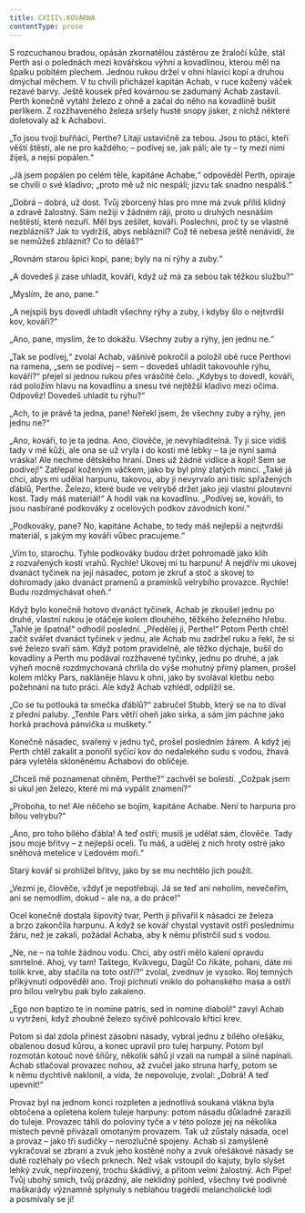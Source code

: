 ```yaml
---
title: CXIII\.KOVÁRNA
contentType: prose
---
```


  

S rozcuchanou bradou, opásán zkornatělou zástěrou ze žraločí kůže, stál Perth asi o polednách mezi kovářskou výhní a kovadlinou, kterou měl na špalku pobitém plechem. Jednou rukou držel v ohni hlavici kopí a druhou dmýchal měchem. V tu chvíli přicházel kapitán Achab, v ruce kožený váček rezavé barvy. Ještě kousek před kovárnou se zadumaný Achab zastavil. Perth konečně vytáhl železo z ohně a začal do něho na kovadlině bušit perlíkem. Z rozžhaveného železa sršely husté snopy jisker, z nichž některé doletovaly až k Achabovi.

„To jsou tvoji buřňáci, Perthe? Lítají ustavičně za tebou. Jsou to ptáci, kteří věští štěstí, ale ne pro každého; – podívej se, jak pálí; ale ty – ty mezi nimi žiješ, a nejsi popálen.“

„Já jsem popálen po celém těle, kapitáne Achabe,“ odpověděl Perth, opíraje se chvíli o své kladivo; „proto mě už nic nespálí; jizvu tak snadno nespálíš.“

„Dobrá – dobrá, už dost. Tvůj zborcený hlas pro mne má zvuk příliš klidný a zdravě žalostný. Sám nežiji v žádném ráji, proto u druhých nesnáším neštěstí, které nezuří. Měl bys zešílet, kováři. Poslechni, proč ty se vlastně nezblázníš? Jak to vydržíš, abys nebláznil? Což tě nebesa ještě nenávidí, že se nemůžeš zbláznit? Co to děláš?“

„Rovnám starou špici kopí, pane; byly na ní rýhy a zuby.“

„A dovedeš ji zase uhladit, kováři, když už má za sebou tak těžkou službu?“

„Myslím, že ano, pane.“

„A nejspíš bys dovedl uhladit všechny rýhy a zuby, i kdyby šlo o nejtvrdší kov, kováři?“

„Ano, pane, myslím, že to dokážu. Všechny zuby a rýhy, jen jednu ne.“

„Tak se podívej,“ zvolal Achab, vášnivě pokročil a položil obě ruce Perthovi na ramena, „sem se podívej – sem – dovedeš uhladit takovouhle rýhu, kováři?“ přejel si jednou rukou přes vrásčité čelo. „Kdybys to dovedl, kováři, rád položím hlavu na kovadlinu a snesu tvé nejtěžší kladivo mezi očima. Odpověz! Dovedeš uhladit tu rýhu?“

„Ach, to je právě ta jedna, pane! Neřekl jsem, že všechny zuby a rýhy, jen jednu ne?“

„Ano, kováři, to je ta jedna. Ano, člověče, je nevyhladitelná. Ty ji sice vidíš tady v mé kůži, ale ona se už vryla i do kosti mé lebky – ta je nyní samá vráska! Ale nechme dětského hraní. Dnes už žádné vidlice a kopí! Sem se podívej!“ Zatřepal koženým váčkem, jako by byl plný zlatých mincí. „Také já chci, abys mi udělal harpunu, takovou, aby ji nevyrvalo ani tisíc spřažených ďáblů, Perthe. Železo, které bude ve velrybě držet jako její vlastní ploutevní kost. Tady máš mate­riál!“ A hodil vak na kovadlinu. „Podívej se, kováři, to jsou nasbírané podkováky z ocelových podkov závodních koní.“

„Podkováky, pane? No, kapitáne Achabe, to tedy máš nejlepší a nejtvrdší materiál, s jakým my kováři vůbec pracujeme.“

„Vím to, starochu. Tyhle podkováky budou držet pohromadě jako klih z rozvařených kostí vrahů. Rychle! Ukovej mi tu harpunu! A nejdřív mi ukovej dvanáct tyčinek na její násadec, potom je zkruť a stoč a skovej to dohromady jako dvanáct pramenů a pramínků velrybího provazce. Rychle! Budu rozdmýchávat oheň.“

Když bylo konečně hotovo dvanáct tyčinek, Achab je zkoušel jednu po druhé, vlastní rukou je otáčeje kolem dlouhého, těžkého železného hřebu. „Tahle je špatná!“ odhodil poslední. „Předělej ji, Perthe!“ Potom Perth chtěl začít svářet dvanáct tyčinek v jednu, ale Achab mu zadržel ruku a řekl, že si své železo svaří sám. Když potom pravidelně, ale těžko dýchaje, bušil do kovadliny a Perth mu podával rozžhavené tyčinky, jednu po druhé, a jak výheň mocně rozdmychovaná chrlila do výše mohutný přímý plamen, prošel kolem mlčky Pars, nakláněje hlavu k ohni, jako by svolával kletbu nebo požehnání na tuto práci. Ale když Achab vzhlédl, odplížil se.

„Co se tu potlouká ta smečka ďáblů?“ zabručel Stubb, který se na to díval z přední paluby. „Tenhle Pars větří oheň jako sirka, a sám jím páchne jako horká prachová pánvička u muškety.“

Konečně násadec, svařený v jednu tyč, prošel posledním žárem. A když jej Perth chtěl zakalit a ponořil syčící kov do nedalekého sudu s vodou, žhavá pára vyletěla skloněnému Achabovi do obličeje.

„Chceš mě poznamenat ohněm, Perthe?“ zachvěl se bolestí. „Cožpak jsem si ukul jen železo, které mi má vypálit znamení?“

„Proboha, to ne! Ale něčeho se bojím, kapitáne Achabe. Není to harpuna pro bílou velrybu?“

„Ano, pro toho bílého ďábla! A teď ostří; musíš je udělat sám, člověče. Tady jsou moje břitvy – z nejlepší oceli. Tu máš, a udělej z nich hroty ostré jako sněhová metelice v Ledovém moři.“

Starý kovář si prohlížel břitvy, jako by se mu nechtělo jich použít.

„Vezmi je, člověče, vždyť je nepotřebuji. Já se teď ani neholím, nevečeřím, ani se nemodlím, dokud – ale na, a do práce!“

Ocel konečně dostala šípovitý tvar, Perth ji přivařil k násadci ze železa a brzo zakončila harpunu. A když se kovář chystal vystavit ostří poslednímu žáru, než je zakalí, požádal Achaba, aby k němu přistrčil sud s vodou.

„Ne, ne – na tohle žádnou vodu. Chci, aby ostří mělo kalení opravdu smrtelné. Ahoj, vy tam! Taštego, Kvíkvegu, Dagů! Co říkáte, pohani, dáte mi tolik krve, aby stačila na toto ostří?“ zvolal, zvednuv je vysoko. Roj temných přikývnutí odpověděl ano. Trojí píchnutí vniklo do pohanského masa a ostří pro bílou velrybu pak bylo zakaleno.

„Ego non baptizo te in nomine patris, sed in nomine diaboli!“ zavyl Achab u vytržení, když zhoubné železo syčivě pohlcovalo křticí krev.

Potom si dal zdola přinést zásobní násady, vybral jednu z bílého ořešáku, obalenou dosud kůrou, a konec upravil pro tulej harpuny. Potom byl rozmotán kotouč nové šňůry, několik sáhů jí vzali na rumpál a silně napínali. Achab stlačoval provazec nohou, až zvučel jako struna harfy, potom se k němu dychtivě naklonil, a vida, že nepovoluje, zvolal: „Dobrá! A teď upevnit!“

Provaz byl na jednom konci rozpleten a jednotlivá soukaná vlákna byla obtočena a opletena kolem tuleje harpuny: potom násadu důkladně zarazili do tuleje. Provazec táhli do poloviny tyče a v této poloze jej na několika místech pevně přivázali omotaným provazem. Tak už zůstaly násada, ocel a provaz – jako tři sudičky – nerozlučně spojeny. Achab si zamyšleně vykračoval se zbraní a zvuk jeho kostěné nohy a zvuk ořešákové násady se dutě rozléhaly po všech prknech. Než však vstoupil do kajuty, bylo slyšet lehký zvuk, nepřirozený, trochu škádlivý, a přitom velmi žalostný. Ach Pipe! Tvůj ubohý smích, tvůj prázdný, ale neklidný pohled, všechny tvé podivné maškarády významně splynuly s neblahou tragédií melancholické lodi a posmívaly se jí!
